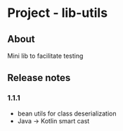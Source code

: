 # Project - lib-utils

## About

Mini lib to facilitate testing


## Release notes

### 1.1.1

* bean utils for class deserialization
* Java -> Kotlin smart cast